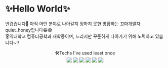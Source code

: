 # ✨Hello World✨

반갑습니다👋 아직 어떤 분야로 나아갈지 정하지 못한 방황하는 꼬마개발자 quiet_honey입니다😀😅  
홍익대학교 컴퓨터공학과 재학중이며, 느리지만 꾸준하게 나아가기 위해 노력하고 있습니다~!!



<div align="center">
  🛠Techs I've used least once<br>
  <img src="https://img.shields.io/badge/Python-3776AB?style=flat&logo=Python&logoColor=white" />
  <img src="https://img.shields.io/badge/JavaScript-F7DF1E?style=flat&logo=JavaScript&logoColor=white" />
  <img src="https://img.shields.io/badge/HTML5-E34F26?style=flat&logo=HTML5&logoColor=white" />
  
  <img src="https://img.shields.io/badge/C-A8B9CC?style=flat&logo=C&logoColor=white" />
  <img src="https://img.shields.io/badge/C++-00599C?style=flat&logo=C++&logoColor=white" />
  <img src="https://img.shields.io/badge/Java-007396?style=flat&logo=Java&logoColor=white" />
</div>
